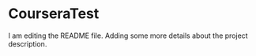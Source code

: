 # CourseraTest

I am editing the README file. Adding some more details about the project description.
